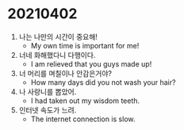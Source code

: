 # 20210402



1. 나는 나만의 시간이 중요해!
   - My own time is important for me!
2. 너네 화해했다니 다행이다.
   - I am relieved that you guys made up!
3. 너 머리를 며칠이나 안감은거야?
   - How many days did you not wash your hair?
4. 나 사랑니를 뽑았어.
   - I had taken out my wisdom teeth.
5. 인터넷 속도가 느려.
   - The internet connection is slow.